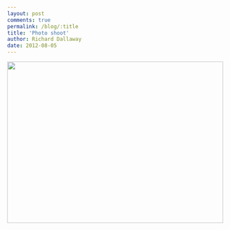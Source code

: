 ```yaml
---
layout: post
comments: true
permalink: /blog/:title
title: 'Photo shoot'
author: Richard Dallaway
date: 2012-08-05
---
```


<div>
	<a href="//static.skitters.dallaway.com/Vphoto.JPG">
	<img width="500" src="//static.skitters.dallaway.com/Vphoto.JPG.500.JPG" height="374">
	</a>
</div>



  


    

